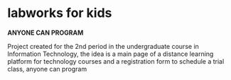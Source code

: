 # labworks for kids

  **ANYONE CAN PROGRAM**
  
 Project created for the 2nd period in the undergraduate course in Information Technology, the idea is a main page of a distance learning platform for technology courses and a registration form to schedule a trial class, anyone can program
